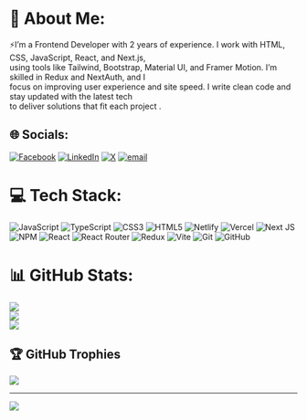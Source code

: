 # 💫 About Me:
⚡I’m a Frontend Developer with 2 years of experience. I work with HTML, CSS, JavaScript, React, and Next.js,<br>using tools like Tailwind, Bootstrap, Material UI, and Framer Motion. I’m skilled in Redux and NextAuth, and I<br>focus on improving user experience and site speed. I write clean code and stay updated with the latest tech<br>to deliver solutions that fit each project .


## 🌐 Socials:
[![Facebook](https://img.shields.io/badge/Facebook-%231877F2.svg?logo=Facebook&logoColor=white)](https://facebook.com/https://www.facebook.com/raouf0230) [![LinkedIn](https://img.shields.io/badge/LinkedIn-%230077B5.svg?logo=linkedin&logoColor=white)](https://linkedin.com/in/https://www.linkedin.com/in/mohamed-abdelraouf-4365a026a/) [![X](https://img.shields.io/badge/X-black.svg?logo=X&logoColor=white)](https://x.com/https://x.com/raouf0230) [![email](https://img.shields.io/badge/Email-D14836?logo=gmail&logoColor=white)](mailto:raouf.webdev@gmail.com) 

# 💻 Tech Stack:
![JavaScript](https://img.shields.io/badge/javascript-%23323330.svg?style=for-the-badge&logo=javascript&logoColor=%23F7DF1E) ![TypeScript](https://img.shields.io/badge/typescript-%23007ACC.svg?style=for-the-badge&logo=typescript&logoColor=white) ![CSS3](https://img.shields.io/badge/css3-%231572B6.svg?style=for-the-badge&logo=css3&logoColor=white) ![HTML5](https://img.shields.io/badge/html5-%23E34F26.svg?style=for-the-badge&logo=html5&logoColor=white) ![Netlify](https://img.shields.io/badge/netlify-%23000000.svg?style=for-the-badge&logo=netlify&logoColor=#00C7B7) ![Vercel](https://img.shields.io/badge/vercel-%23000000.svg?style=for-the-badge&logo=vercel&logoColor=white) ![Next JS](https://img.shields.io/badge/Next-black?style=for-the-badge&logo=next.js&logoColor=white) ![NPM](https://img.shields.io/badge/NPM-%23CB3837.svg?style=for-the-badge&logo=npm&logoColor=white) ![React](https://img.shields.io/badge/react-%2320232a.svg?style=for-the-badge&logo=react&logoColor=%2361DAFB) ![React Router](https://img.shields.io/badge/React_Router-CA4245?style=for-the-badge&logo=react-router&logoColor=white) ![Redux](https://img.shields.io/badge/redux-%23593d88.svg?style=for-the-badge&logo=redux&logoColor=white) ![Vite](https://img.shields.io/badge/vite-%23646CFF.svg?style=for-the-badge&logo=vite&logoColor=white) ![Git](https://img.shields.io/badge/git-%23F05033.svg?style=for-the-badge&logo=git&logoColor=white) ![GitHub](https://img.shields.io/badge/github-%23121011.svg?style=for-the-badge&logo=github&logoColor=white)
# 📊 GitHub Stats:
![](https://github-readme-stats.vercel.app/api?username=mohamedraouf06&theme=dark&hide_border=false&include_all_commits=false&count_private=false)<br/>
![](https://nirzak-streak-stats.vercel.app/?user=mohamedraouf06&theme=dark&hide_border=false)<br/>
![](https://github-readme-stats.vercel.app/api/top-langs/?username=mohamedraouf06&theme=dark&hide_border=false&include_all_commits=false&count_private=false&layout=compact)

## 🏆 GitHub Trophies
![](https://github-profile-trophy.vercel.app/?username=mohamedraouf06&theme=radical&no-frame=false&no-bg=true&margin-w=4)

---
[![](https://visitcount.itsvg.in/api?id=mohamedraouf06&icon=0&color=0)](https://visitcount.itsvg.in)

<!-- Proudly created with GPRM ( https://gprm.itsvg.in ) -->
